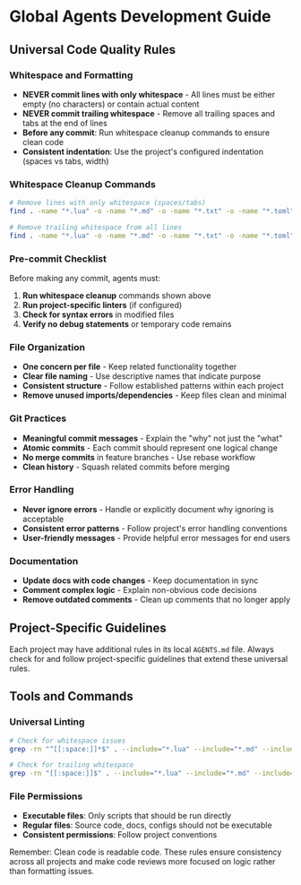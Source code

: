 # Global Agents Development Guide

## Universal Code Quality Rules

### Whitespace and Formatting
- **NEVER commit lines with only whitespace** - All lines must be either empty (no characters) or contain actual content
- **NEVER commit trailing whitespace** - Remove all trailing spaces and tabs at the end of lines
- **Before any commit**: Run whitespace cleanup commands to ensure clean code
- **Consistent indentation**: Use the project's configured indentation (spaces vs tabs, width)

### Whitespace Cleanup Commands
```bash
# Remove lines with only whitespace (spaces/tabs)
find . -name "*.lua" -o -name "*.md" -o -name "*.txt" -o -name "*.toml" -o -name "*.js" -o -name "*.ts" -o -name "*.py" -o -name "*.rb" -o -name "*.go" | xargs sed -i '' 's/^[[:space:]]*$//'

# Remove trailing whitespace from all lines
find . -name "*.lua" -o -name "*.md" -o -name "*.txt" -o -name "*.toml" -o -name "*.js" -o -name "*.ts" -o -name "*.py" -o -name "*.rb" -o -name "*.go" | xargs sed -i '' 's/[[:space:]]*$//'
```

### Pre-commit Checklist
Before making any commit, agents must:
1. **Run whitespace cleanup** commands shown above
2. **Run project-specific linters** (if configured)
3. **Check for syntax errors** in modified files
4. **Verify no debug statements** or temporary code remains

### File Organization
- **One concern per file** - Keep related functionality together
- **Clear file naming** - Use descriptive names that indicate purpose
- **Consistent structure** - Follow established patterns within each project
- **Remove unused imports/dependencies** - Keep files clean and minimal

### Git Practices
- **Meaningful commit messages** - Explain the "why" not just the "what"
- **Atomic commits** - Each commit should represent one logical change
- **No merge commits** in feature branches - Use rebase workflow
- **Clean history** - Squash related commits before merging

### Error Handling
- **Never ignore errors** - Handle or explicitly document why ignoring is acceptable
- **Consistent error patterns** - Follow project's error handling conventions
- **User-friendly messages** - Provide helpful error messages for end users

### Documentation
- **Update docs with code changes** - Keep documentation in sync
- **Comment complex logic** - Explain non-obvious code decisions
- **Remove outdated comments** - Clean up comments that no longer apply

## Project-Specific Guidelines

Each project may have additional rules in its local `AGENTS.md` file. Always check for and follow project-specific guidelines that extend these universal rules.

## Tools and Commands

### Universal Linting
```bash
# Check for whitespace issues
grep -rn "^[[:space:]]*$" . --include="*.lua" --include="*.md" --include="*.txt" --include="*.js" --include="*.ts" --include="*.py"

# Check for trailing whitespace
grep -rn "[[:space:]]$" . --include="*.lua" --include="*.md" --include="*.txt" --include="*.js" --include="*.ts" --include="*.py"
```

### File Permissions
- **Executable files**: Only scripts that should be run directly
- **Regular files**: Source code, docs, configs should not be executable
- **Consistent permissions**: Follow project conventions

Remember: Clean code is readable code. These rules ensure consistency across all projects and make code reviews more focused on logic rather than formatting issues.